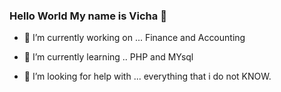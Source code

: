 ### Hello World My name is Vicha 👋

- 🔭 I’m currently working on ... Finance and Accounting

- 🌱 I’m currently learning .. PHP and MYsql 

- 🤔 I’m looking for help with ... everything that i do not KNOW.

<!--
**VichaPratummaneeTHA/VichaPratummaneeTHA** is a ✨ _special_ ✨ repository because its `README.md` (this file) appears on your GitHub profile.

Here are some ideas to get you started:

- 🔭 I’m currently working on ...
- 🌱 I’m currently learning ...
- 👯 I’m looking to collaborate on ...
- 🤔 I’m looking for help with ...
- 💬 Ask me about ...
- 📫 How to reach me: ...
- 😄 Pronouns: ...
- ⚡ Fun fact: ...
-->
